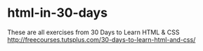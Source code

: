 html-in-30-days
===============

These are all exercises from 30 Days to Learn HTML & CSS  http://freecourses.tutsplus.com/30-days-to-learn-html-and-css/
